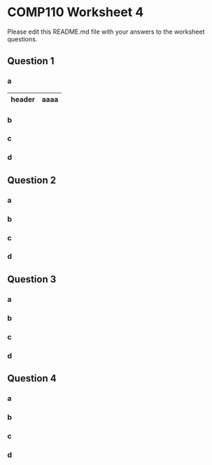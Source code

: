 # COMP110 Worksheet 4

Please edit this README.md file with your answers to the worksheet questions.

## Question 1

### a

|header|aaaa|
|:---:|:---:|

### b

### c

### d

## Question 2

### a

### b

### c

### d

## Question 3

### a

### b

### c

### d

## Question 4

### a

### b

### c

### d

